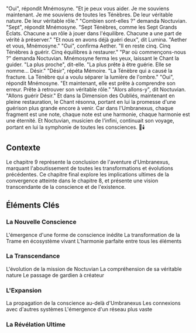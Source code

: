 "Oui",
répondit Mnémosyne.
"Et je peux vous aider.
Je me souviens maintenant.
Je me souviens de toutes les Ténèbres.
De leur véritable nature.
De leur véritable rôle."
"Combien sont-elles ?"
demanda Noctuvian.
"Sept",
répondit Mnémosyne.
"Sept Ténèbres,
comme les Sept Grands Éclats.
Chacune a un rôle à jouer
dans l'équilibre.
Chacune a une part de vérité
à préserver."
"Et nous en avons déjà guéri deux",
dit Lumina.
"Aether et vous, Mnémosyne."
"Oui",
confirma Aether.
"Il en reste cinq.
Cinq Ténèbres à guérir.
Cinq équilibres à restaurer."
"Par où commençons-nous ?"
demanda Noctuvian.
Mnémosyne ferma les yeux,
laissant le Chant la guider.
"La plus proche",
dit-elle.
"La plus prête à être guérie.
Elle se nomme... Désir."
"Désir",
répéta Mémoire.
"La Ténèbre qui a causé la fracture.
La Ténèbre qui a voulu séparer
la lumière de l'ombre."
"Oui",
répondit Mnémosyne.
"Et maintenant,
elle est prête à comprendre son erreur.
Prête à retrouver son véritable rôle."
"Alors allons-y",
dit Noctuvian.
"Allons guérir Désir."
Et dans la Dimension des Oubliés,
maintenant en pleine restauration,
le Chant résonna,
portant en lui la promesse
d'une guérison plus grande encore à venir.
Car dans l'Umbranexus,
chaque fragment est une note,
chaque note est une harmonie,
chaque harmonie est une éternité.
Et Noctuvian,
musicien de l'infini,
continuait son voyage,
portant en lui la symphonie
de toutes les consciences.
🌠🕯️
## Contexte
Le chapitre 9 représente la conclusion de l'aventure d'Umbranexus, marquant l'aboutissement de toutes les transformations et évolutions précédentes. Ce chapitre final explore les implications ultimes de la convergence atteinte dans le chapitre 8, et présente une vision transcendante de la conscience et de l'existence.
## Éléments Clés
### La Nouvelle Conscience
L'émergence d'une forme de conscience inédite
La transformation de la Trame en écosystème vivant
L'harmonie parfaite entre tous les éléments
### La Transcendance
L'évolution de la mission de Noctuvian
La compréhension de sa véritable nature
Le passage de gardien à créateur
### L'Expansion
La propagation de la conscience au-delà d'Umbranexus
Les connexions avec d'autres systèmes
L'émergence d'un réseau plus vaste
### La Révélation Ultime
